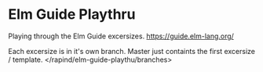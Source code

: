 # Elm Guide Playthru

Playing through the Elm Guide excersizes. <https://guide.elm-lang.org/>

Each excersize is in it's own branch. Master just containts the first excersize / template. </rapind/elm-guide-playthu/branches>

